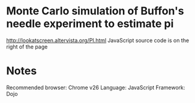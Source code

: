 Monte Carlo simulation of Buffon's needle experiment to estimate pi
===
http://lookatscreen.altervista.org/PI.html
JavaScript source code is on the right of the page

Notes
==
Recommended browser: Chrome v26
Language: JavaScript
Framework: Dojo
